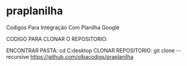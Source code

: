 # praplanilha
Codigos Para Integração Com Planilha Google

CODIGO PARA CLONAR O REPOSITORIO: 

ENCONTRAR PASTA: cd C:desktop
CLONAR REPOSITORIO: git clone --recursive https://github.com/olbacodigs/praplanilha
